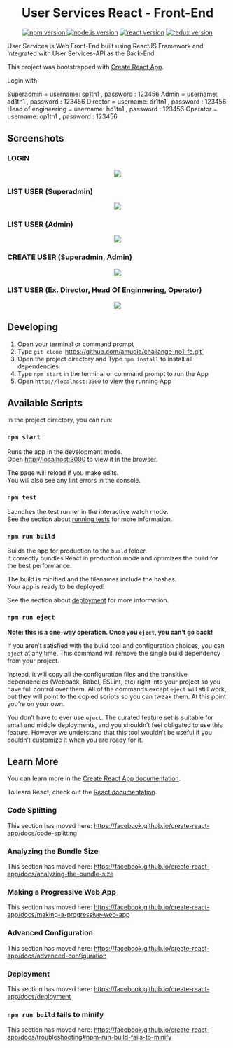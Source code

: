 <h1 align="center">User Services React - Front-End</h1>

<p align="center">
<a href="#"><img src="https://img.shields.io/badge/npm-6.13.4-brightgreen.svg?style=flat-square" alt="npm version">
</a>
<a href="#"><img src="https://img.shields.io/badge/node.js-12.14.0-blue.svg?style=flat-square" alt="node.js version"></a>
<a href="#"><img src="https://img.shields.io/badge/react-16.12.0-green.svg?style=flat-square" alt="react version"></a>
<a href="#"><img src="https://img.shields.io/badge/redux-4.0.5-informational.svg?style=flat-square" alt="redux version"></a>
</p>

User Services is Web Front-End built using ReactJS Framework and Integrated with User Services-API as the Back-End.

This project was bootstrapped with [Create React App](https://github.com/facebook/create-react-app).

Login with:

Superadmin = username: sp1tn1 , password : 123456
Admin = username: ad1tn1 , password : 123456
Director = username: dr1tn1 , password : 123456
Head of engineering = username: hd1tn1 , password : 123456
Operator = username: op1tn1 , password : 123456


## Screenshots

### LOGIN
<p align="center">
  <img src="https://user-images.githubusercontent.com/48955952/84592480-32cbab00-ae70-11ea-8073-23e0f74563fd.png">
</p>

### LIST USER (Superadmin)
<p align="center">
  <img src="https://user-images.githubusercontent.com/48955952/84592543-9e157d00-ae70-11ea-9cb3-4036c7c034c6.png">
</p>

### LIST USER (Admin)
<p align="center">
  <img src="https://user-images.githubusercontent.com/48955952/84592557-c604e080-ae70-11ea-984a-18798240c0b2.png">
</p>

### CREATE USER (Superadmin, Admin)
<p align="center">
  <img src="https://user-images.githubusercontent.com/48955952/84592543-9e157d00-ae70-11ea-9cb3-4036c7c034c6.png">
</p>

### LIST USER (Ex. Director, Head Of Enginnering, Operator)
<p align="center">
  <img src="https://user-images.githubusercontent.com/48955952/84592583-f2206180-ae70-11ea-8217-35f67c0c46ce.png">
</p>

## Developing
1. Open your terminal or command prompt
2. Type `git clone `https://github.com/amudia/challange-no1-fe.git`
3. Open the project directory and Type `npm install` to install all dependencies
4. Type `npm start` in the terminal or command prompt to run the App
5. Open `http://localhost:3000` to view the running App

## Available Scripts

In the project directory, you can run:

### `npm start`

Runs the app in the development mode.<br />
Open [http://localhost:3000](http://localhost:3000) to view it in the browser.

The page will reload if you make edits.<br />
You will also see any lint errors in the console.

### `npm test`

Launches the test runner in the interactive watch mode.<br />
See the section about [running tests](https://facebook.github.io/create-react-app/docs/running-tests) for more information.

### `npm run build`

Builds the app for production to the `build` folder.<br />
It correctly bundles React in production mode and optimizes the build for the best performance.

The build is minified and the filenames include the hashes.<br />
Your app is ready to be deployed!

See the section about [deployment](https://facebook.github.io/create-react-app/docs/deployment) for more information.

### `npm run eject`

**Note: this is a one-way operation. Once you `eject`, you can’t go back!**

If you aren’t satisfied with the build tool and configuration choices, you can `eject` at any time. This command will remove the single build dependency from your project.

Instead, it will copy all the configuration files and the transitive dependencies (Webpack, Babel, ESLint, etc) right into your project so you have full control over them. All of the commands except `eject` will still work, but they will point to the copied scripts so you can tweak them. At this point you’re on your own.

You don’t have to ever use `eject`. The curated feature set is suitable for small and middle deployments, and you shouldn’t feel obligated to use this feature. However we understand that this tool wouldn’t be useful if you couldn’t customize it when you are ready for it.

## Learn More

You can learn more in the [Create React App documentation](https://facebook.github.io/create-react-app/docs/getting-started).

To learn React, check out the [React documentation](https://reactjs.org/).

### Code Splitting

This section has moved here: https://facebook.github.io/create-react-app/docs/code-splitting

### Analyzing the Bundle Size

This section has moved here: https://facebook.github.io/create-react-app/docs/analyzing-the-bundle-size

### Making a Progressive Web App

This section has moved here: https://facebook.github.io/create-react-app/docs/making-a-progressive-web-app

### Advanced Configuration

This section has moved here: https://facebook.github.io/create-react-app/docs/advanced-configuration

### Deployment

This section has moved here: https://facebook.github.io/create-react-app/docs/deployment

### `npm run build` fails to minify

This section has moved here: https://facebook.github.io/create-react-app/docs/troubleshooting#npm-run-build-fails-to-minify
